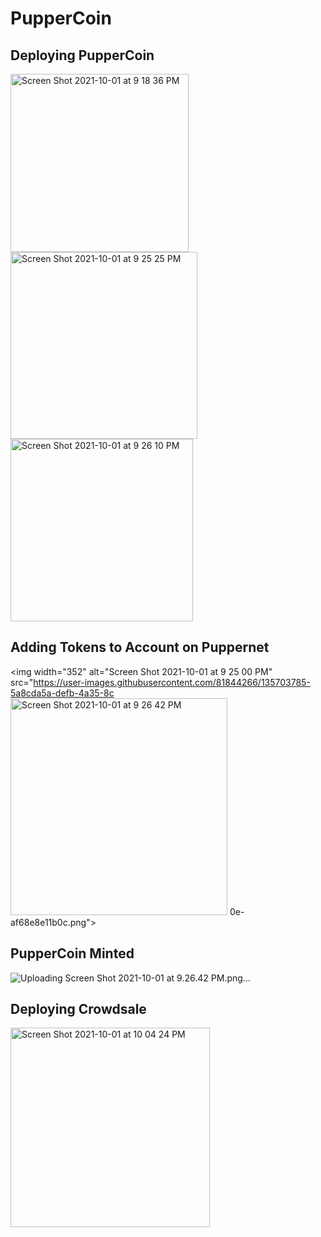 # PupperCoin

## Deploying PupperCoin

<img width="285" alt="Screen Shot 2021-10-01 at 9 18 36 PM" src="https://user-images.githubusercontent.com/81844266/135703780-fdf2138c-decb-4a4e-85f8-7323ac5af56f.png">
<img width="299" alt="Screen Shot 2021-10-01 at 9 25 25 PM" src="https://user-images.githubusercontent.com/81844266/135703786-a3cb4ddb-5ebe-423a-bc28-d6b9a9c64683.png">
<img width="292" alt="Screen Shot 2021-10-01 at 9 26 10 PM" src="https://user-images.githubusercontent.com/81844266/135703787-a0ffa932-5f30-4c42-9eb0-7393079aa66f.png">

## Adding Tokens to Account on Puppernet

<img width="352" alt="Screen Shot 2021-10-01 at 9 25 00 PM" src="https://user-images.githubusercontent.com/81844266/135703785-5a8cda5a-defb-4a35-8c<img width="347" alt="Screen Shot 2021-10-01 at 9 26 42 PM" src="https://user-images.githubusercontent.com/81844266/135704366-72af83cc-acf3-460d-b54a-b1cd7dfb05be.png">
0e-af68e8e11b0c.png">

## PupperCoin Minted

![Uploading Screen Shot 2021-10-01 at 9.26.42 PM.png…]()


## Deploying Crowdsale

<img width="319" alt="Screen Shot 2021-10-01 at 10 04 24 PM" src="https://user-images.githubusercontent.com/81844266/135704300-e21e87f9-0325-4f5f-aa4f-0c739f0f6710.png">
